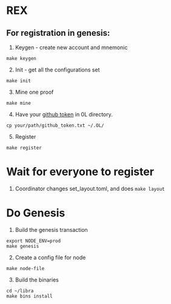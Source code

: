 
# REX

## For registration in genesis:
1. Keygen - create new account and mnemonic

```
make keygen
```

2. Init - get all the configurations set

```
make init
```

3. Mine one proof

```
make mine
```

4. Have your [github token](https://docs.github.com/en/github/authenticating-to-github/keeping-your-account-and-data-secure/creating-a-personal-access-token) in 0L directory. 

```
cp your/path/github_token.txt ~/.OL/
```

5. Register

```
make register
```

# Wait for everyone to register

1. Coordinator changes set_layout.toml, and does `make layout`

# Do Genesis
1. Build the genesis transaction
```
export NODE_ENV=prod
make genesis
```

2. Create a config file for node
```
make node-file
```

3. Build the binaries
```
cd ~/libra
make bins install
```

